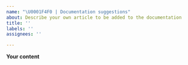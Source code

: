 ```yaml
---
name: "\U0001F4F0 | Documentation suggestions"
about: Describe your own article to be added to the documentation
title: ''
labels: ''
assignees: ''

---
```


**Your content**
